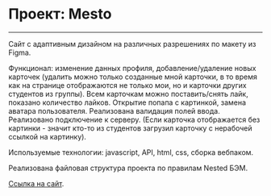 # Проект: Mesto
-------------------------------
Cайт с адаптивным дизайном на различных разрешениях по макету из Figma.

Функционал: изменение данных профиля, добавление/удаление новых карточек (удалить можно только созданные мной карточки, в то время как на странице отображаются не только мои, но и карточки других студентов из группы). Всем карточкам можно поставить/снять лайк, показано количество лайков. Открытие попапа с картинкой, замена аватара пользователя. Реализована валидация полей ввода. Реализовано подключение к серверу. (Если карточка отображается без картинки - значит кто-то из студентов загрузил карточку с нерабочей ссылкой на картинку).

Используемые технологии: javascript, API, html, css, cборка вебпаком.

Реализована файловая структура проекта по правилам Nested БЭМ.

[Ссылка на сайт](https://elya-edo.github.io/mesto/).
